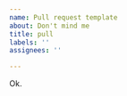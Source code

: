 ```yaml
---
name: Pull request template
about: Don't mind me
title: pull
labels: ''
assignees: ''

---
```


Ok.

